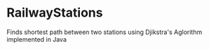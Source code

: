 # RailwayStations

Finds shortest path between two stations using Djikstra's Aglorithm implemented in Java
